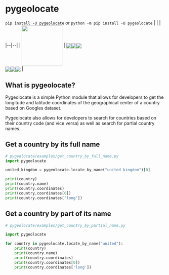 
# pygeolocate
 
`pip install -U pygeolocate` or `python -m pip install -U pygeolocate`
|  |  |
|--|--|
| <img align="center" src="https://i.imgur.com/g3Euo2M.png" height="128" width="128"/> | <img align="center" src="https://img.shields.io/pypi/dm/pygeolocate?style=for-the-badge"/><img align="center" src="https://img.shields.io/github/license/scrumpyy/pygeolocate?style=for-the-badge"/><img align="center" src="https://img.shields.io/github/issues/scrumpyy/pygeolocate?style=for-the-badge"/><br><img align="center" src="https://img.shields.io/github/stars/scrumpyy/pygeolocate?style=for-the-badge"/><img align="center" src="https://img.shields.io/pypi/v/pygeolocate?style=for-the-badge"/><img align="center" src="https://img.shields.io/pypi/pyversions/pygeolocate?style=for-the-badge"/> |

## What is pygeolocate?
Pygeolocate is a simple Python module that allows for developers to get the longitude and latitude coordinates of the geographical center of a country based on Googles dataset.

Pygeolocate also allows for developers to search for countries based on their country code (and vice versa) as well as search for partial country names.

## Get a country by its full name
```python
# pygeolocate/examples/get_country_by_full_name.py
import pygeolocate

united_kingdom = pygeolocate.locate_by_name("united kingdom")[0]

print(country)
print(country.name)
print(country.coordinates)
print(country.coordinates[0])
print(country.coordinates['long'])
```

## Get a country by part of its name
```python
# pygeolocate/examples/get_country_by_partial_name.py

import pygeolocate

for country in pygeolocate.locate_by_name("united"):
    print(country)
    print(country.name)
    print(country.coordinates)
    print(country.coordinates[0])
    print(country.coordinates['long'])
```
